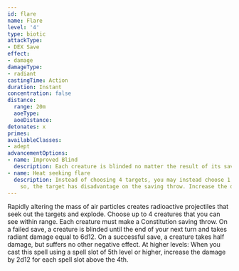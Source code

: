 ```yaml
---
id: flare
name: Flare
level: '4'
type: biotic
attackType:
- DEX Save
effect:
- damage
damageType:
- radiant
castingTime: Action
duration: Instant
concentration: false
distance:
  range: 20m
  aoeType: 
  aoeDistance: 
detonates: x
primes: 
availableClasses:
- adept
advancementOptions:
- name: Improved Blind
  description: Each creature is blinded no matter the result of its saving throw.
- name: Heat seeking flare
  description: Instead of choosing 4 targets, you may instead choose 1. If you do
    so, the target has disadvantage on the saving throw. Increase the damage by 4d12.
---
```

Rapidly altering the mass of air particles creates radioactive projectiles that seek out the targets and explode. Choose up to 4 creatures that you can see within range. Each creature must make a Constitution saving throw. On a failed save, a creature is blinded until the end of your next turn and takes radiant damage equal to 6d12. On a successful save, a creature takes half damage, but suffers no other negative effect.
At higher levels: When you cast this spell using a spell slot of 5th level or higher, increase the damage by 2d12 for each spell slot above the 4th.